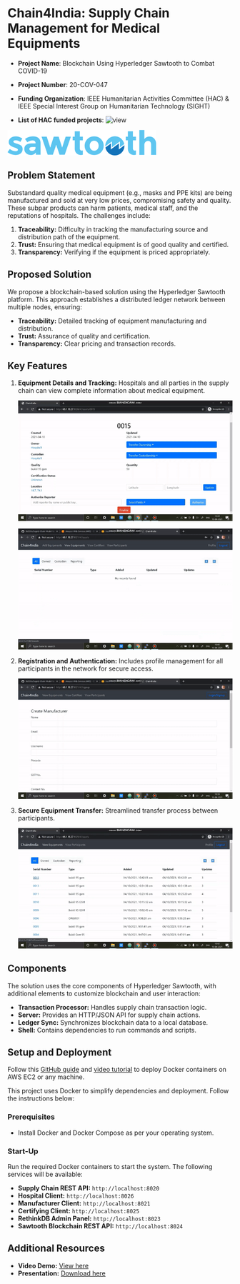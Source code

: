 # Chain4India: Supply Chain Management for Medical Equipments

- **Project Name**: Blockchain Using Hyperledger Sawtooth to Combat COVID-19
- **Project Number**: 20-COV-047
- **Funding Organization**: IEEE Humanitarian Activities Committee (HAC) & IEEE Special Interest Group on Humanitarian Technology (SIGHT)

- **List of HAC funded projects**: ![view](https://docs.google.com/spreadsheets/d/1YBQcN7ZCypsIUidmuJL4AFoDUtB452REDeQp7AxcPXc/edit?usp=share_link)

![Hyperledger Sawtooth](images/sawtooth_logo_light_blue-small.png)

## Problem Statement

Substandard quality medical equipment (e.g., masks and PPE kits) are being manufactured and sold at very low prices, compromising safety and quality. These subpar products can harm patients, medical staff, and the reputations of hospitals. The challenges include:

1. **Traceability:** Difficulty in tracking the manufacturing source and distribution path of the equipment.
2. **Trust:** Ensuring that medical equipment is of good quality and certified.
3. **Transparency:** Verifying if the equipment is priced appropriately.

## Proposed Solution

We propose a blockchain-based solution using the Hyperledger Sawtooth platform. This approach establishes a distributed ledger network between multiple nodes, ensuring:

- **Traceability:** Detailed tracking of equipment manufacturing and distribution.
- **Trust:** Assurance of quality and certification.
- **Transparency:** Clear pricing and transaction records.

## Key Features

1. **Equipment Details and Tracking:** Hospitals and all parties in the supply chain can view complete information about medical equipment.
   
   ![Equipment Details](images/img1.gif)

   ![Equipment Details 2](images/img2.gif)
   
2. **Registration and Authentication:** Includes profile management for all participants in the network for secure access.
   
   ![Registration and Authentication](images/img4.gif)
   
3. **Secure Equipment Transfer:** Streamlined transfer process between participants.
   
   ![Equipment Transfer](images/img5.gif)

## Components

The solution uses the core components of Hyperledger Sawtooth, with additional elements to customize blockchain and user interaction:

- **Transaction Processor:** Handles supply chain transaction logic.
- **Server:** Provides an HTTP/JSON API for supply chain actions.
- **Ledger Sync:** Synchronizes blockchain data to a local database.
- **Shell:** Contains dependencies to run commands and scripts.

## Setup and Deployment

Follow this [GitHub guide](https://github.com/soumilshah1995/Deploy-Docker-Container-on-AWS) and [video tutorial](https://www.youtube.com/watch?v=awFLzy0XwXo) to deploy Docker containers on AWS EC2 or any machine.

This project uses Docker to simplify dependencies and deployment. Follow the instructions below:

### Prerequisites

- Install Docker and Docker Compose as per your operating system.

### Start-Up

Run the required Docker containers to start the system. The following services will be available:

- **Supply Chain REST API:** `http://localhost:8020`
- **Hospital Client:** `http://localhost:8026`
- **Manufacturer Client:** `http://localhost:8021`
- **Certifying Client:** `http://localhost:8025`
- **RethinkDB Admin Panel:** `http://localhost:8023`
- **Sawtooth Blockchain REST API:** `http://localhost:8024`

## Additional Resources

- **Video Demo:** [View here](https://drive.google.com/file/d/10i2ANKeOK4_X1tXVJqlB94gqu4KZKW6C/view?usp=sharing)
- **Presentation:** [Download here](https://he-s3.s3.ap-southeast-1.amazonaws.com/media/sprint/rakathon-2021/team/984273/cb0d4c1rakathon.pptx)